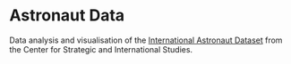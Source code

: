 # Astronaut Data
 
Data analysis and visualisation of the [International Astronaut Dataset](https://aerospace.csis.org/data/international-astronaut-database/) from the Center for Strategic and International Studies.
